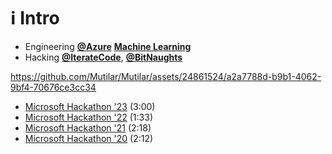 # ℹ️ Intro

- Engineering  [**@Azure**](https://github.com/azure) [**Machine Learning**](https://azure.microsoft.com/en-us/services/machine-learning/) 
- Hacking [**@IterateCode**](https://github.com/iteratecode), [**@BitNaughts**](https://github.com/bitnaughts)

https://github.com/Mutilar/Mutilar/assets/24861524/a2a7788d-b9b1-4062-9bf4-70676ce3cc34

- [Microsoft Hackathon '23](https://www.youtube.com/watch?v=V7oA7aGZlSE) (3:00)
- [Microsoft Hackathon '22](https://www.youtube.com/watch?v=0ftAfiPsyds) (1:33)
- [Microsoft Hackathon '21](https://www.youtube.com/watch?v=8Ayv0u7y0hM) (2:18)
- [Microsoft Hackathon '20](https://www.youtube.com/watch?v=kQaZFAu65z4) (2:12)
